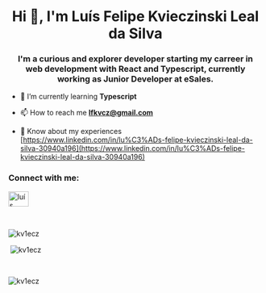 <h1 align="center">Hi 👋, I'm Luís Felipe Kvieczinski Leal da Silva</h1>
<h3 align="center">I'm a curious and explorer developer starting my carreer in web development with React and Typescript, currently working as Junior Developer at eSales.</h3>

- 🌱 I’m currently learning **Typescript**

- 📫 How to reach me **lfkvcz@gmail.com**

- 📄 Know about my experiences [https://www.linkedin.com/in/lu%C3%ADs-felipe-kvieczinski-leal-da-silva-30940a196](https://www.linkedin.com/in/lu%C3%ADs-felipe-kvieczinski-leal-da-silva-30940a196)

<h3 align="left">Connect with me:</h3>
<p align="left">
<a href="https://linkedin.com/in/luís felipe kvieczinski leal da silva" target="blank"><img align="center" src="https://raw.githubusercontent.com/rahuldkjain/github-profile-readme-generator/master/src/images/icons/Social/linked-in-alt.svg" alt="luís felipe kvieczinski leal da silva" height="30" width="40" /></a>
</p>
<br>
<p><img align="left" src="https://github-readme-stats.vercel.app/api/top-langs?username=kv1ecz&show_icons=true&locale=en&layout=compact" alt="kv1ecz" /></p>
<br>
<p>&nbsp;<img align="center" src="https://github-readme-stats.vercel.app/api?username=kv1ecz&show_icons=true&locale=en" alt="kv1ecz" /></p>
<br>
<p><img align="center" src="https://github-readme-streak-stats.herokuapp.com/?user=kv1ecz&" alt="kv1ecz" /></p>
